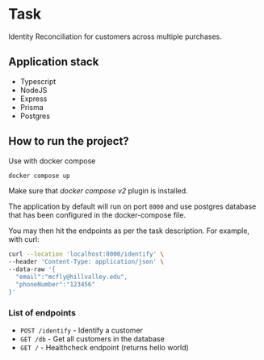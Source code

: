 # Task
Identity Reconciliation for customers across multiple purchases.

## Application stack
- Typescript
- NodeJS
- Express
- Prisma
- Postgres

## How to run the project?

Use with docker compose
```bash
docker compose up
```

Make sure that *docker compose v2* plugin is installed.

The application by default will run on port `8000` and use postgres database that has been configured in the docker-compose file.

You may then hit the endpoints as per the task description.
For example, with curl:
```bash
curl --location 'localhost:8000/identify' \
--header 'Content-Type: application/json' \
--data-raw '{
  "email":"mcfly@hillvalley.edu",
  "phoneNumber":"123456"
}'
```

### List of endpoints

- `POST /identify` - Identify a customer
- `GET /db` - Get all customers in the database
- `GET /` - Healthcheck endpoint (returns hello world)
